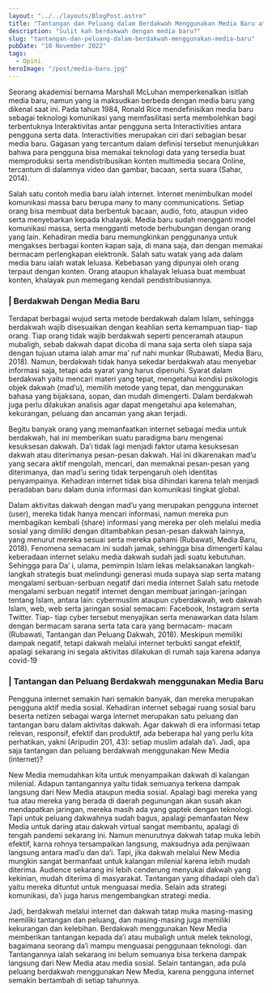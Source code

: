 ```yaml
---
layout: "../../layouts/BlogPost.astro"
title: "Tantangan dan Peluang dalam Berdakwah Menggunakan Media Baru atau Media Sosial"
description: "Sulit kah berdakwah dengan media baru?"
slug: "tantangan-dan-peluang-dalam-berdakwah-menggunakan-media-baru"
pubDate: "10 November 2022"
tags:
  - Opini
heroImage: "/post/media-baru.jpg"
---
```


Seorang akademisi bernama Marshall McLuhan memperkenalkan isitlah media baru, namun yang ia maksudkan berbeda dengan media baru yang dikenal saat ini. Pada tahun 1984, Ronald Rice mendefinisikan media baru sebagai teknologi komunikasi yang memfasilitasi serta membolehkan bagi terbentuknya Interaktivitas antar pengguna serta Interactivities antara pengguna serta data. Interactivities merupakan ciri dari sebagian besar media baru. Gagasan yang tercantum dalam definisi tersebut menunjukkan bahwa para pengguna bisa memakai teknologi data yang tersedia buat memproduksi serta mendistribusikan konten multimedia secara Online, tercantum di dalamnya video dan gambar, bacaan, serta suara (Sahar, 2014).

Salah satu contoh media baru ialah internet. Internet menimbulkan model komunikasi massa baru berupa many to many communications. Setiap orang bisa membuat data berbentuk bacaan, audio, foto, ataupun video serta menyebarkan kepada khalayak. Media baru sudah mengganti model komunikasi massa, serta mengganti metode berhubungan dengan orang yang lain. Kehadiran media baru memungkinkan penggunanya untuk mengakses berbagai konten kapan saja, di mana saja, dan dengan memakai bermacam perlengkapan elektronik. Salah satu watak yang ada dalam media baru ialah watak leluasa. Kebebasan yang dipunyai oleh orang terpaut dengan konten. Orang ataupun khalayak leluasa buat membuat konten, khalayak pun memegang kendali pendistribusiannya.

### | Berdakwah Dengan Media Baru

Terdapat berbagai wujud serta metode berdakwah dalam Islam, sehingga berdakwah wajib disesuaikan dengan keahlian serta kemampuan tiap- tiap orang. Tiap orang tidak wajib berdakwah seperti penceramah ataupun mubaligh, sebab dakwah dapat dicoba di mana saja serta oleh siapa saja dengan tujuan utama ialah amar ma’ ruf nahi munkar (Rubawati, Media Baru, 2018). Namun, berdakwah tidak hanya sekedar berdakwah atau menyebar informasi saja, tetapi ada syarat yang harus dipenuhi. Syarat dalam berdakwah yaitu mencari materi yang tepat, mengetahui kondisi psikologis objek dakwah (mad’u), memilih metode yang tepat, dan menggunakan bahasa yang bijaksana, sopan, dan mudah dimengerti. Dalam berdakwah juga perlu dilakukan analisis agar dapat mengetahui apa kelemahan, kekurangan, peluang dan ancaman yang akan terjadi.

Begitu banyak orang yang memanfaatkan internet sebagai media untuk berdakwah, hal ini memberikan suatu paradigma baru mengenai kesuksesan dakwah. Da’i tidak lagi menjadi faktor utama kesuksesan dakwah atau diterimanya pesan-pesan dakwah. Hal ini dikarenakan mad’u yang secara aktif mengolah, mencari, dan memaknai pesan-pesan yang diterimanya, dan mad’u sering tidak terpengaruh oleh identitas penyampainya. Kehadiran internet tidak bisa dihindari karena telah menjadi peradaban baru dalam dunia informasi dan komunikasi tingkat global.

Dalam aktivitas dakwah dengan mad’u yang merupakan pengguna internet (user), mereka tidak hanya mencari informasi, namun mereka pun membagikan kembali (share) informasi yang mereka per oleh melalui media sosial yang dimiliki dengan ditambahkan pesan-pesan dakwah lainnya, yang menurut mereka sesuai serta mereka pahami (Rubawati, Media Baru, 2018). Fenomena semacam ini sudah jamak, sehingga bisa dimengerti kalau keberadaan internet selaku media dakwah sudah jadi suatu kebutuhan. Sehingga para Da’ i, ulama, pemimpin Islam lekas melaksanakan langkah-langkah strategis buat melindungi generasi muda supaya siap serta matang mengalami serbuan-serbuan negatif dari media internet
Salah satu metode mengalami serbuan negatif internet dengan membuat jaringan-jaringan tentang Islam, antara lain: cybermuslim ataupun cyberdakwah, web dakwah Islam, web, web serta jaringan sosial semacam: Facebook, Instagram serta Twitter. Tiap- tiap cyber tersebut menyajikan serta menawarkan data Islam dengan bermacam sarana serta tata cara yang bermacam- macam (Rubawati, Tantangan dan Peluang Dakwah, 2018). Meskipun memiliki dampak negatif, tetapi dakwah melalui internet terbukti sangat efektif, apalagi sekarang ini segala aktivitas dilakukan di rumah saja karena adanya covid-19

### | Tantangan dan Peluang Berdakwah menggunakan Media Baru

Pengguna internet semakin hari semakin banyak, dan mereka merupakan pengguna aktif media sosial. Kehadiran internet sebagai ruang sosial baru beserta netizen sebagai warga internet merupakan satu peluang dan tantangan baru dalam aktivitas dakwah. Agar dakwah di era informasi tetap relevan, responsif, efektif dan produktif, ada beberapa hal yang perlu kita perhatikan, yakni (Aripudin 201, 43): setiap muslim adalah da’i. Jadi, apa saja tantangan dan peluang berdakwah menggunakan New Media (internet)?

New Media memudahkan kita untuk menyampaikan dakwah di kalangan milenial. Adapun tantangannya yaitu tidak semuanya terkena dampak langsung dari New Media ataupun media sosial. Apalagi bagi mereka yang tua atau mereka yang berada di daerah pegunungan akan susah akan mendapatkan jaringan, mereka masih ada yang gaptek dengan teknologi. Tapi untuk peluang dakwahnya sudah bagus, apalagi pemanfaatan New Media untuk daring atau dakwah virtual sangat membantu, apalagi di tengah pandemi sekarang ini. Namun menurutnya dakwah tatap muka lebih efektif, karna rohnya tersampaikan langsung, maksudnya ada penjiwaan langsung antara mad’u dan da’i. Tapi, jika dakwah melalui New Media mungkin sangat bermanfaat untuk kalangan milenial karena lebih mudah diterima. Audience sekarang ini lebih cenderung menyukai dakwah yang kekinian, mudah diterima di masyarakat. Tantangan yang dihadapi oleh da’i yaitu mereka dituntut untuk menguasai media. Selain ada strategi komunikasi, da’i juga harus mengembangkan strategi media.

Jadi, berdakwah melalui internet dan dakwah tatap muka masing-masing memiliki tantangan dan peluang, dan masing-masing juga memiliki kekurangan dan kelebihan. Berdakwah menggunakan New Media memberikan tantangan kepada da’i atau mubaligh untuk melek teknologi, bagaimana seorang da’i mampu menguasai penggunaan teknologi. dan Tantangannya ialah sekarang ini belum semuanya bisa terkena dampak langsung dari New Media atau media sosial. Selain tantangan, ada pula peluang berdakwah menggunakan New Media, karena pengguna internet semakin bertambah di setiap tahunnya.
